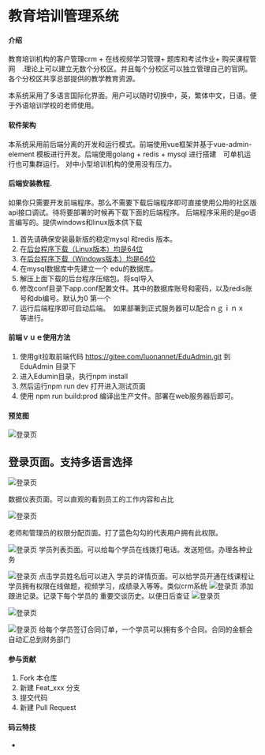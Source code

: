 # 教育培训管理系统 

#### 介绍
教育培训机构的客户管理crm + 在线视频学习管理+ 题库和考试作业+ 购买课程管网　.理论上可以建立无数个分校区。并且每个分校区可以独立管理自己的官网。　各个分校区共享总部提供的教学教育资源。

本系统采用了多语言国际化界面。用户可以随时切换中，英，繁体中文，日语。便于外语培训学校的老师使用。


#### 软件架构

本系统采用前后端分离的开发和运行模式。前端使用vue框架并基于vue-admin-element 模板进行开发。后端使用golang + redis + mysql 进行搭建　可单机运行也可集群运行。 对中小型培训机构的使用没有压力。　


#### 后端安装教程. 
如果你只需要开发前端程序。那么不需要下载后端程序即可直接使用公用的社区版api接口调试。待将要部署的时候再下载下面的后端程序。
后端程序采用的是go语言编写的。提供windows和linux版本供下载
1.  首先请确保安装最新版的稳定mysql 和redis 版本。
2.  在[后台程序下载（Linux版本）均是64位](http://edu.todear.net:8990/download/community.zip)
3.  在[后台程序下载（Windows版本）均是64位](http://edu.todear.net:8990/download/community.zip)
4.  在mysql数据库中先建立一个 edu的数据库。
5.  解压上面下载的后台程序压缩包。将sql导入
6.  修改conf目录下app.conf配置文件。其中的数据库账号和密码，以及redis账号和db编号。默认为0 第一个
7.  运行后端程序即可启动后端。　如果部署到正式服务器可以配合ｎｇｉｎｘ　等进行。
#### 前端ｖｕｅ使用方法
1.  使用git拉取前端代码 https://gitee.com/luonannet/EduAdmin.git 到EduAdmin 目录下
2.  进入Edumin目录，执行npm install
3.  然后运行npm run dev 打开进入测试页面
4.  使用 npm run build:prod 编译出生产文件。部署在web服务器后即可。 

#### 预览图
![登录页](https://images.gitee.com/uploads/images/2020/0223/214411_af0efc0b_870483.png "登录页") 

## 登录页面。支持多语言选择

![登录页](https://images.gitee.com/uploads/images/2020/0223/214411_ca4b56a7_870483.png "登录页") 

数据仪表页面。可以直观的看到员工的工作内容和占比


![登录页](https://images.gitee.com/uploads/images/2020/0223/214411_4426c44b_870483.png "登录页") 

老师和管理员的权限分配页面。打了蓝色勾勾的代表用户拥有此权限。

![登录页](https://images.gitee.com/uploads/images/2020/0223/214411_bc41e322_870483.png "登录页") 
学员列表页面。可以给每个学员在线拨打电话。发送短信。办理各种业务

![登录页](https://images.gitee.com/uploads/images/2020/0223/214411_4358287c_870483.png "登录页") 
点击学员姓名后可以进入 学员的详情页面。可以给学员开通在线课程让学员拥有权限在线做题，视频学习，成绩录入等等。类似crm系统
![登录页](https://images.gitee.com/uploads/images/2020/0223/214411_7020f8f3_870483.png "登录页") 
添加跟进记录。记录下每个学员的 重要交谈历史。以便日后查证
![登录页](https://images.gitee.com/uploads/images/2020/0223/214411_cf4ca241_870483.png "登录页") 

![登录页](https://images.gitee.com/uploads/images/2020/0223/214411_41f18c86_870483.png "登录页") 

![登录页](https://images.gitee.com/uploads/images/2020/0223/214411_3c2ca438_870483.png "登录页") 
 给每个学员签订合同订单，一个学员可以拥有多个合同。合同的金额会自动汇总到财务部门

#### 参与贡献

1.  Fork 本仓库
2.  新建 Feat_xxx 分支
3.  提交代码
4. 新建 Pull Request


#### 码云特技
 +